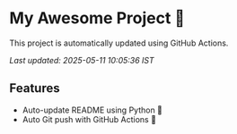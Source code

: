 # My Awesome Project 🚀

This project is automatically updated using GitHub Actions.

_Last updated: 2025-05-11 10:05:36 IST_

## Features
- Auto-update README using Python 🐍
- Auto Git push with GitHub Actions 🤖
